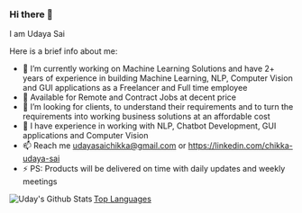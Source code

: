 ### Hi there 👋

I am Udaya Sai

Here is a brief info about me:

- 🔭 I’m currently working on  Machine Learning Solutions and have 2+ years of experience in building Machine Learning, NLP, Computer Vision and GUI applications as a Freelancer and Full time employee 
- 🌱 Available for Remote and Contract Jobs at decent price
- 👯 I’m looking for clients, to understand their requirements and to turn the requirements into working business solutions at an affordable cost
- 💬 I have experience in working with NLP, Chatbot Development, GUI applications and Computer Vision
- 📫 Reach me udayasaichikka@gmail.com or https://linkedin.com/chikka-udaya-sai
- ⚡ PS: Products will be delivered on time with daily updates and weekly meetings

<img align="left" alt="Uday's Github Stats" src="https://github-readme-stats.vercel.app/api?username=ChikkaUdayaSai&show_icons=true&hide_border=true&count_private=true&include_all_commits " />


[Top Languages](https://github-readme-stats.vercel.app/api/top-langs/?username=ChikkaUdayaSai&layout=compact&count_private=true)
